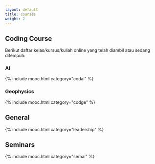 ```yaml
---
layout: default
title: courses
weight: 2
---
```



## Coding Course

Berikut daftar kelas/kursus/kuliah online yang telah diambil atau sedang ditempuh:

### AI

{% include mooc.html category="codai" %}

### Geophysics

{% include mooc.html category="codge" %}

## General

{% include mooc.html category="leadership" %}

## Seminars

{% include mooc.html category="semai" %}